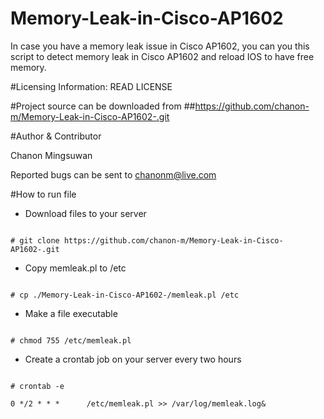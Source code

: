 # Memory-Leak-in-Cisco-AP1602

In case you have a memory leak issue in Cisco AP1602, you can you this script to detect memory leak in Cisco AP1602 and reload IOS to have free memory. 

#Licensing Information: READ LICENSE

#Project source can be downloaded from
##https://github.com/chanon-m/Memory-Leak-in-Cisco-AP1602-.git

#Author & Contributor

Chanon Mingsuwan

Reported bugs can be sent to chanonm@live.com

#How to run file

* Download files to your server

```

# git clone https://github.com/chanon-m/Memory-Leak-in-Cisco-AP1602-.git

```

* Copy memleak.pl to /etc

```

# cp ./Memory-Leak-in-Cisco-AP1602-/memleak.pl /etc

```

* Make a file executable  

```

# chmod 755 /etc/memleak.pl

```

* Create a crontab job on your server every two hours

```

# crontab -e

0 */2 * * *      /etc/memleak.pl >> /var/log/memleak.log&

```
